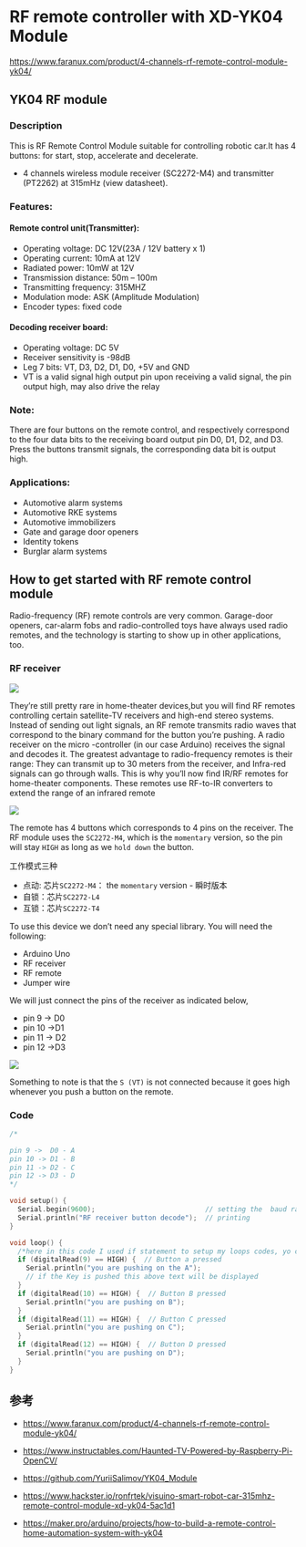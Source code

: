 # RF remote controller with XD-YK04 Module

https://www.faranux.com/product/4-channels-rf-remote-control-module-yk04/

##  YK04 RF module

### Description

This is RF Remote Control Module suitable for controlling robotic car.It has 4 buttons: for start, stop, accelerate and decelerate.

* 4 channels wireless module receiver (SC2272-M4) and transmitter (PT2262) at 315mHz (view datasheet).

### Features:

#### Remote control unit(Transmitter):

* Operating voltage: DC 12V(23A / 12V battery x 1)
* Operating current: 10mA at 12V
* Radiated power: 10mW at 12V
* Transmission distance: 50m – 100m
* Transmitting frequency: 315MHZ
* Modulation mode: ASK (Amplitude Modulation)
* Encoder types: fixed code

#### Decoding receiver board:

* Operating voltage: DC 5V
* Receiver sensitivity is -98dB
* Leg 7 bits: VT, D3, D2, D1, D0, +5V and GND
* VT is a valid signal high output pin upon receiving a valid signal, the pin output high, may also drive the relay

### Note:

There are four buttons on the remote control, and respectively correspond to the four data bits to the receiving board output pin D0, D1, D2, and D3.
Press the buttons transmit signals, the corresponding data bit is output high.

### Applications:

* Automotive alarm systems
* Automotive RKE systems
* Automotive immobilizers
* Gate and garage door openers
* Identity tokens
* Burglar alarm systems

## How to get started with RF remote control module

Radio-frequency (RF) remote controls are very common. Garage-door openers, car-alarm fobs and radio-controlled toys have always used radio remotes, and the technology is starting to show up in other applications, too.
 
### RF receiver

![](img/xd-yd04-receiver.jpg)


They’re still pretty rare in home-theater devices,but you will find RF remotes controlling certain satellite-TV receivers and high-end stereo systems. Instead of sending out light signals, an RF remote transmits radio waves that correspond to the binary command for the button you’re pushing. A radio receiver on the micro -controller (in our case Arduino) receives the signal and decodes it. The greatest advantage to radio-frequency remotes is their range: They can transmit up to 30 meters from the receiver, and Infra-red signals can go through walls. This is why you’ll now find IR/RF remotes for home-theater components. These remotes use RF-to-IR converters to extend the range of an infrared remote

![](img/xd-yd04-suit.jpg)

The remote has 4 buttons which corresponds to 4 pins on the receiver.  The RF module uses the `SC2272-M4`, which is the `momentary` version, so the pin will stay `HIGH` as long as we `hold down` the button.

工作模式三种

* 点动: 芯片`SC2272-M4`： the `momentary` version - 瞬时版本
* 自锁：芯片`SC2272-L4`
* 互锁：芯片`SC2272-T4`

To use this device we don’t need any special library. You will need the following:

* Arduino Uno
* RF receiver
* RF remote
* Jumper wire

We will just connect the pins of the receiver as indicated below,

* pin 9 -> D0
* pin 10 ->D1
* pin 11 -> D2
* pin 12 ->D3


![](img/xd-yk04-layout.jpg)


Something to note is that the `S (VT)` is not connected because it goes high whenever you push a button on the remote.

### Code

```c
/*

pin 9 ->  D0 - A
pin 10 -> D1 - B
pin 11 -> D2 - C
pin 12 -> D3 - D 
*/

void setup() {
  Serial.begin(9600);                           // setting the  baud rate
  Serial.println("RF receiver button decode");  // printing
}

void loop() {
  /*here in this code I used if statement to setup my loops codes, yo can  also use while loop statements to control the output in the serial monitor*/
  if (digitalRead(9) == HIGH) {  // Button a pressed
    Serial.println("you are pushing on the A");
    // if the Key is pushed this above text will be displayed
  }
  if (digitalRead(10) == HIGH) {  // Button B pressed
    Serial.println("you are pushing on B");
  }
  if (digitalRead(11) == HIGH) {  // Button C pressed
    Serial.println("you are pushing on C");
  }
  if (digitalRead(12) == HIGH) {  // Button D pressed
    Serial.println("you are pushing on D");
  }
}

```

## 参考


* https://www.faranux.com/product/4-channels-rf-remote-control-module-yk04/

* https://www.instructables.com/Haunted-TV-Powered-by-Raspberry-Pi-OpenCV/

* https://github.com/YuriiSalimov/YK04_Module

* https://www.hackster.io/ronfrtek/visuino-smart-robot-car-315mhz-remote-control-module-xd-yk04-5ac1d1

* https://maker.pro/arduino/projects/how-to-build-a-remote-control-home-automation-system-with-yk04
